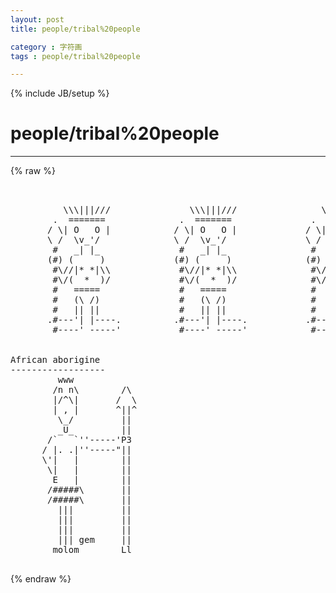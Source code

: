 ```yaml
---
layout: post
title: people/tribal%20people
category : 字符画
tags : people/tribal%20people
---
```

{% include JB/setup %}
# people/tribal%20people
---
{% raw %}
<pre>


          \\\|||///               \\\|||///                \\\|||///
        .  =======              .  =======               .  =======
       / \| O   O |            / \| O   O |             / \| O   O |
       \ /  \v_&#039;/              \ /  \v_&#039;/               \ /  \v_&#039;/
        #   _| |_               #   _| |_                #   _| |_
       (#) (     )             (#) (     )              (#) (     )
        #\//|* *|\\             #\//|* *|\\              #\//|* *|\\
        #\/(  *  )/             #\/(  *  )/              #\/(  *  )/
        #   =====               #   =====                #   =====
        #   (\ /)               #   (\ /)                #   (\ /)
        #   || ||               #   || ||                #   || ||
       .#---&#039;| |----.          .#---&#039;| |----.           .#---&#039;| |----.
        #----&#039; -----&#039;           #----&#039; -----&#039;            #----&#039; -----&#039;


African aborigine
------------------
         www
        /n n\        /\
        |/^\|       /  \
        | , |       ^||^
         \_/         ||
         _U_         ||
       /`   `&#039;&#039;-----&#039;P3
      / |. .|&#039;&#039;-----&quot;||
      \&#039;|   |        ||
       \|   |        ||
        E   |        ||
       /#####\       ||
       /#####\       ||
         |||         ||
         |||         ||
         |||         ||
         ||| gem     ||
        molom        Ll
 </pre>
{% endraw %}
